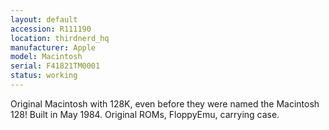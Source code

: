 ```yaml
---
layout: default
accession: R111190
location: thirdnerd_hq
manufacturer: Apple
model: Macintosh
serial: F41821TM0001
status: working
---
```


Original Macintosh with 128K, even before they were named the Macintosh 128! Built in May 1984. Original ROMs, FloppyEmu, carrying case.
